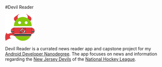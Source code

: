 #Devil Reader

![App Icon](https://raw.githubusercontent.com/jwennis/devilreader/master/app/src/main/res/mipmap-mdpi/ic_launcher.png "App Icon") 

Devil Reader is a currated news reader app and capstone project for my [Android Developer Nanodegree](https://www.udacity.com/course/android-developer-nanodegree-by-google--nd801). The app focuses on news and information regarding the [New Jersey Devils](https://www.nhl.com/devils/) of the [National Hockey League](https://www.nhl.com).
